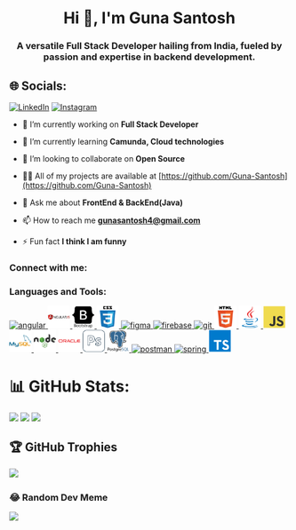 <h1 align="center">Hi 👋, I'm Guna Santosh</h1>
<h3 align="center">A versatile Full Stack Developer hailing from India, fueled by passion and expertise in backend development.</h3>


## 🌐 Socials:
[![LinkedIn](https://img.shields.io/badge/LinkedIn-%230077B5.svg?logo=linkedin&logoColor=white)](https://linkedin.com/in/Guna-Santosh) 
[![Instagram](https://img.shields.io/badge/Instagram-%23E4405F.svg?logo=Instagram&logoColor=white)](https://instagram.com/s_a_n_t_o_s_h_2722) 


- 🔭 I’m currently working on **Full Stack Developer**

- 🌱 I’m currently learning **Camunda, Cloud technologies**

- 👯 I’m looking to collaborate on **Open Source**

- 👨‍💻 All of my projects are available at [https://github.com/Guna-Santosh](https://github.com/Guna-Santosh)

- 💬 Ask me about **FrontEnd & BackEnd(Java)**

- 📫 How to reach me **gunasantosh4@gmail.com**

- ⚡ Fun fact **I think I am funny**

<h3 align="left">Connect with me:</h3>
<p align="left">
</p>

<h3 align="left">Languages and Tools:</h3>
<p align="left"> <a href="https://angular.io" target="_blank" rel="noreferrer"> <img src="https://angular.io/assets/images/logos/angular/angular.svg" alt="angular" width="40" height="40"/> </a> <a href="https://angular.io" target="_blank" rel="noreferrer"> <img src="https://raw.githubusercontent.com/devicons/devicon/master/icons/angularjs/angularjs-original-wordmark.svg" alt="angularjs" width="40" height="40"/> </a> <a href="https://getbootstrap.com" target="_blank" rel="noreferrer"> <img src="https://raw.githubusercontent.com/devicons/devicon/master/icons/bootstrap/bootstrap-plain-wordmark.svg" alt="bootstrap" width="40" height="40"/> </a> <a href="https://www.w3schools.com/css/" target="_blank" rel="noreferrer"> <img src="https://raw.githubusercontent.com/devicons/devicon/master/icons/css3/css3-original-wordmark.svg" alt="css3" width="40" height="40"/> </a> <a href="https://www.figma.com/" target="_blank" rel="noreferrer"> <img src="https://www.vectorlogo.zone/logos/figma/figma-icon.svg" alt="figma" width="40" height="40"/> </a> <a href="https://firebase.google.com/" target="_blank" rel="noreferrer"> <img src="https://www.vectorlogo.zone/logos/firebase/firebase-icon.svg" alt="firebase" width="40" height="40"/> </a> <a href="https://git-scm.com/" target="_blank" rel="noreferrer"> <img src="https://www.vectorlogo.zone/logos/git-scm/git-scm-icon.svg" alt="git" width="40" height="40"/> </a> <a href="https://www.w3.org/html/" target="_blank" rel="noreferrer"> <img src="https://raw.githubusercontent.com/devicons/devicon/master/icons/html5/html5-original-wordmark.svg" alt="html5" width="40" height="40"/> </a> <a href="https://www.java.com" target="_blank" rel="noreferrer"> <img src="https://raw.githubusercontent.com/devicons/devicon/master/icons/java/java-original.svg" alt="java" width="40" height="40"/> </a> <a href="https://developer.mozilla.org/en-US/docs/Web/JavaScript" target="_blank" rel="noreferrer"> <img src="https://raw.githubusercontent.com/devicons/devicon/master/icons/javascript/javascript-original.svg" alt="javascript" width="40" height="40"/> </a> <a href="https://www.mysql.com/" target="_blank" rel="noreferrer"> <img src="https://raw.githubusercontent.com/devicons/devicon/master/icons/mysql/mysql-original-wordmark.svg" alt="mysql" width="40" height="40"/> </a> <a href="https://nodejs.org" target="_blank" rel="noreferrer"> <img src="https://raw.githubusercontent.com/devicons/devicon/master/icons/nodejs/nodejs-original-wordmark.svg" alt="nodejs" width="40" height="40"/> </a> <a href="https://www.oracle.com/" target="_blank" rel="noreferrer"> <img src="https://raw.githubusercontent.com/devicons/devicon/master/icons/oracle/oracle-original.svg" alt="oracle" width="40" height="40"/> </a> <a href="https://www.photoshop.com/en" target="_blank" rel="noreferrer"> <img src="https://raw.githubusercontent.com/devicons/devicon/master/icons/photoshop/photoshop-line.svg" alt="photoshop" width="40" height="40"/> </a> <a href="https://www.postgresql.org" target="_blank" rel="noreferrer"> <img src="https://raw.githubusercontent.com/devicons/devicon/master/icons/postgresql/postgresql-original-wordmark.svg" alt="postgresql" width="40" height="40"/> </a> <a href="https://postman.com" target="_blank" rel="noreferrer"> <img src="https://www.vectorlogo.zone/logos/getpostman/getpostman-icon.svg" alt="postman" width="40" height="40"/> </a> <a href="https://spring.io/" target="_blank" rel="noreferrer"> <img src="https://www.vectorlogo.zone/logos/springio/springio-icon.svg" alt="spring" width="40" height="40"/> </a> <a href="https://www.typescriptlang.org/" target="_blank" rel="noreferrer"> <img src="https://raw.githubusercontent.com/devicons/devicon/master/icons/typescript/typescript-original.svg" alt="typescript" width="40" height="40"/> </a> </p>


<!-- <p><img align="left" src="https://github-readme-stats.vercel.app/api/top-langs?username=guna-santosh&show_icons=true&locale=en&layout=compact" alt="guna-santosh" /></p>

<p>&nbsp;<img align="center" src="https://github-readme-stats.vercel.app/api?username=guna-santosh&show_icons=true&locale=en" alt="guna-santosh" /></p>

<p><img align="center" src="https://github-readme-streak-stats.herokuapp.com/?user=guna-santosh&" alt="guna-santosh" /></p> -->
# 📊 GitHub Stats:
![](https://github-readme-stats.vercel.app/api/top-langs/?username=Guna-Santosh&theme=gotham&hide_border=true&include_all_commits=true&count_private=true&layout=compact)
![](https://github-readme-stats.vercel.app/api?username=Guna-Santosh&theme=gotham&hide_border=true&include_all_commits=true&count_private=true)
![](https://github-readme-streak-stats.herokuapp.com/?user=Guna-Santosh&theme=gotham&hide_border=true)

## 🏆 GitHub Trophies
![](https://github-profile-trophy.vercel.app/?username=Guna-Santosh&theme=radical&no-frame=true&no-bg=true&margin-w=4)


### 😂 Random Dev Meme
<img src='https://randommeme-five.vercel.app/' style="height: 400px;"/>

